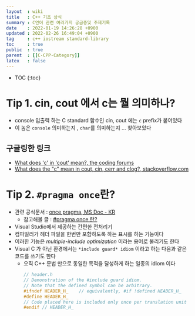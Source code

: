 ```yaml
---
layout  : wiki
title   : C++ 기초 상식
summary : C언어 관련 여러가지 궁금증및 주제기록 
date    : 2022-01-19 14:26:28 +0900
updated : 2022-02-26 16:49:04 +0900
tag     : c++ iostream standard-library 
toc     : true
public  : true
parent  : [[C-CPP-Category]] 
latex   : false
---
```

* TOC
{:toc}

# Tip 1. cin, cout 에서 c는 뭘 의미하나?

* console 입출력 하는 C standard 함수인 cin, cout 에는 `c` prefix가 붙어있다
* 이 놈은 `console` 의미하는지 , `char`를 의미하는지 ... 찾아보았다

## 구글링한 링크

* [What does 'c' in 'cout' mean?, the coding forums](https://www.thecodingforums.com/threads/what-does-c-in-cout-mean.545379/)
* [What does the "c" mean in cout, cin, cerr and clog?, stackoverflow.com](https://stackoverflow.com/q/2262232/9457247)

# Tip 2. `#pragma once`란?

* 관련 공식문서 : [once pragma, MS Doc - KR](https://docs.microsoft.com/ko-kr/cpp/preprocessor/once?view=msvc-170)
  * 참고해볼 글 : [#pragma once 란?](https://wiserloner.tistory.com/264)
* Visual Studio에서 제공하는 간편한 전처리기
* 컴파일러가 헤더 파일을 한번만 포함하도록 하는 표시를 하는 기능이다 
* 이러한 기능은 *multiple-include optimization* 이라는 용어로 불리기도 한다
* Visual C 가 아닌 환경에서는 `*include guard* idiom` 이라고 하는 다음과 같은 코드를 쓰기도 한다
  * 오직 C++ 문법 만으로 동일한 목적을 달성하게 하는 일종의 idiom 이다 
    ```cpp
    // header.h
    // Demonstration of the #include guard idiom.
    // Note that the defined symbol can be arbitrary.
    #ifndef HEADER_H_    // equivalently, #if !defined HEADER_H_
    #define HEADER_H_
    // Code placed here is included only once per translation unit
    #endif // HEADER_H_
    ```
